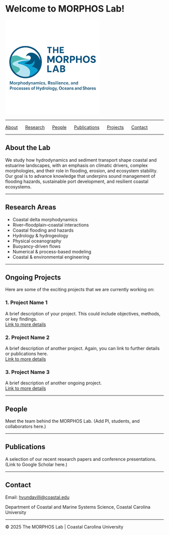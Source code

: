 <!-- Link to external CSS (Make sure the style.css is in the same directory) -->
<link rel="stylesheet" href="style.css">

# Welcome to MORPHOS Lab!

<!-- Logo image (still in HTML for better control) -->
<img src="logo.png" alt="MORPHOS Lab Logo" width="300"/>

---

<!-- Navigation Bar (added links to scroll to sections) -->
<nav>
  <ul style="list-style-type:none; padding: 0;">
    <li style="display:inline; margin-right: 20px;"><a href="#about">About</a></li>
    <li style="display:inline; margin-right: 20px;"><a href="#research">Research</a></li>
    <li style="display:inline; margin-right: 20px;"><a href="#people">People</a></li>
    <li style="display:inline; margin-right: 20px;"><a href="#publications">Publications</a></li>
    <li style="display:inline; margin-right: 20px;"><a href="#projects">Projects</a></li>
    <li style="display:inline; margin-right: 20px;"><a href="#contact">Contact</a></li>
  </ul>
</nav>

---

## <a id="about"></a>About the Lab

We study how hydrodynamics and sediment transport shape coastal and estuarine landscapes, with an emphasis on climatic drivers, complex morphologies, and their role in flooding, erosion, and ecosystem stability. Our goal is to advance knowledge that underpins sound management of flooding hazards, sustainable port development, and resilient coastal ecosystems.

---

## <a id="research"></a>Research Areas

- Coastal delta morphodynamics
- River–floodplain–coastal interactions
- Coastal flooding and hazards
- Hydrology & hydrogeology
- Physical oceanography
- Buoyancy-driven flows
- Numerical & process-based modeling
- Coastal & environmental engineering

---

## <a id="projects"></a>Ongoing Projects

Here are some of the exciting projects that we are currently working on:

### 1. **Project Name 1**  
   A brief description of your project. This could include objectives, methods, or key findings.  
   [Link to more details](#)

### 2. **Project Name 2**  
   A brief description of another project. Again, you can link to further details or publications here.  
   [Link to more details](#)

### 3. **Project Name 3**  
   A brief description of another ongoing project.  
   [Link to more details](#)

---

## <a id="people"></a>People

Meet the team behind the MORPHOS Lab. (Add PI, students, and collaborators here.)

---

## <a id="publications"></a>Publications

A selection of our recent research papers and conference presentations. (Link to Google Scholar here.)

---

## <a id="contact"></a>Contact

Email: [hvundavilli@coastal.edu](mailto:hvundavilli@coastal.edu)

Department of Coastal and Marine Systems Science, Coastal Carolina University

---

<!-- Footer (HTML for consistency) -->
<footer>
  <p>&copy; 2025 The MORPHOS Lab | Coastal Carolina University</p>
</footer>
